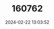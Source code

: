 ---
title: "160762"
category: "Pilodeudorix pseudoderitas"
draft: false
date: 2024-02-22 13:03:52
languages:
  English: ["Sombre Diopetes"]
---